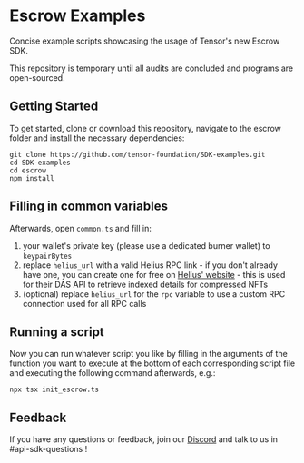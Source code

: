 # Escrow Examples
Concise example scripts showcasing the usage of Tensor's new Escrow SDK.

This repository is temporary until all audits are concluded and programs are open-sourced.

## Getting Started
To get started, clone or download this repository, navigate to the escrow folder and install the necessary dependencies:
```shell
git clone https://github.com/tensor-foundation/SDK-examples.git
cd SDK-examples
cd escrow
npm install
```

## Filling in common variables
Afterwards, open `common.ts` and fill in:
1. your wallet's private key (please use a dedicated burner wallet) to `keypairBytes` 
2. replace `helius_url` with a valid Helius RPC link - if you don't already have one, you can create one for free on [Helius' website](https://dev.helius.xyz/dashboard/app) - this is used for their DAS API to retrieve indexed details for compressed NFTs
3. (optional) replace `helius_url` for the `rpc` variable to use a custom RPC connection used for all RPC calls

## Running a script
Now you can run whatever script you like by filling in the arguments of the function you want to execute at the bottom of each corresponding script file and executing the following command afterwards, e.g.:
```shell
npx tsx init_escrow.ts
```

## Feedback

If you have any questions or feedback, join our [Discord](https://discord.com/invite/6S3pRkfedB) and talk to us in #api-sdk-questions !